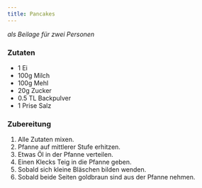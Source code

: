 ```yaml
---
title: Pancakes
---
```

*als Beilage für zwei Personen*

### Zutaten
* 1 Ei
* 100g Milch
* 100g Mehl
* 20g Zucker
* 0.5 TL Backpulver
* 1 Prise Salz

### Zubereitung
1. Alle Zutaten mixen.
1. Pfanne auf mittlerer Stufe erhitzen.
1. Etwas Öl in der Pfanne verteilen.
1. Einen Klecks Teig in die Pfanne geben.
1. Sobald sich kleine Bläschen bilden wenden.
1. Sobald beide Seiten goldbraun sind aus der Pfanne nehmen.
